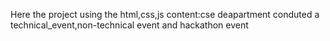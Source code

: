 Here the project using the html,css,js
content:cse deapartment conduted a  technical_event,non-technical event and hackathon event
